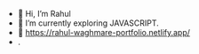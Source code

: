 - 👋 Hi, I’m Rahul
- 🌱 I’m currently exploring JAVASCRIPT.
- 🔗 https://rahul-waghmare-portfolio.netlify.app/
- .

<!---
rahul5522/rahul5522 is a ✨ special ✨ repository because its `README.md` (this file) appears on your GitHub profile.
You can click the Preview link to take a look at your changes.
--->
